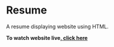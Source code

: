 # Resume
<p>A resume displaying website using HTML.</p>
<p><strong>To watch website live,<a href= "https://saketgautam.github.io/Resume/"> click here</a></strong></p>
